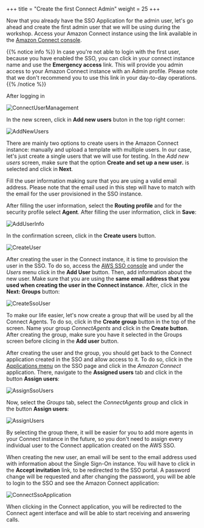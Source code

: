 +++
title = "Create the first Connect Admin"
weight = 25
+++

Now that you already have the SSO Application for the admin user, let's go ahead and create the first admin user that we will be using during the workshop. Access your Amazon Connect instance using the link available in the [Amazon Connect console](https://console.aws.amazon.com/connect/home).

{{% notice info %}}
In case you're not able to login with the first user, because you have enabled the SSO, you can click in your connect instance name and use the **Emergency access** link. This will provide you admin access to your Amazon Connect instance with an Admin profile. Please note that we don't recommend you to use this link in your day-to-day operations.
{{% /notice %}}

After logging in 

![ConnectUserManagement](/images/enable-aws-sso/user_management.png)

In the new screen, click in **Add new users** buton in the top right corner:

![AddNewUsers](/images/enable-aws-sso/add_new_users.png)

There are mainly two options to create users in the Amazon Connect instance: manually and upload a template with multiple users. In our case, let's just create a single users that we will use for testing. In the *Add new users* screen, make sure that the option **Create and set up a new user.** is selected and click in **Next**.

Fill the user information making sure that you are using a valid email address. Please note that the email used in this step will have to match with the email for the user provisioned in the SSO instance. 

After filling the user information, select the **Routing profile** and for the security profile select **Agent**. After filling the user information, click in **Save**:

![AddUserInfo](/images/enable-aws-sso/add_user_information.png)


In the confirmation screen, click in the **Create users** button.

![CreateUser](/images/enable-aws-sso/create_user.png)

After creating the user in the Connect instance, it is time to provision the user in the SSO. To do so, access the [AWS SSO console](https://console.aws.amazon.com/singlesignon/home#/users) and under the *Users* menu click in the **Add User** button. Then, add information about the new user. Make sure that you are using the **same email address that you used when creating the user in the Connect instance**. After, click in the **Next: Groups** button:

![CreateSsoUser](/images/enable-aws-sso/create_sso_user.png)

To make our life easier, let's now create a group that will be used by all the Connect Agents. To do so, click in the **Create group** button in the top of the screen. Name your group *ConnectAgents* and click in the **Create button**. After creating the group, make sure you have it selected in the Groups screen before clicing in the **Add user** button.

After creating the user and the group, you should get back to the Connect application created in the SSO and allow access to it. To do so, click in the [Applications menu](https://console.aws.amazon.com/singlesignon/home#/applications) on the SSO page and click in the *Amazon Connect* application. There, navigate to the **Assigned users** tab and click in the button **Assign users**:

![AssignSsoUsers](/images/enable-aws-sso/assign_sso_users.png)

Now, select the *Groups* tab, select the *ConnectAgents* group and click in the button **Assign users**:

![AssignUsers](/images/enable-aws-sso/assign_users.png)

By selecting the group there, it will be easier for you to add more agents in your Connect instance in the future, so you don't need to assign every individual user to the Connect application created on the AWS SSO.

When creating the new user, an email will be sent to the email address used with information about the Single Sign-On instance. You will have to click in the **Accept invitation** link, to be redirected to the SSO portal. A password change will be requested and after changing the password, you will be able to login to the SSO and see the Amazon Connect application:

![ConnectSsoApplication](/images/enable-aws-sso/connect_sso_application.png)

When clicking in the Connect application, you will be redirected to the Connect agent interface and will be able to start receiving and answering calls.
